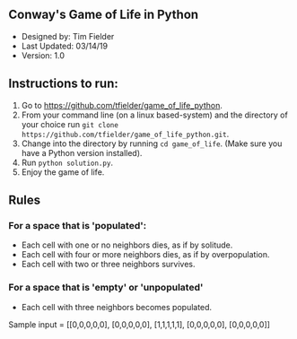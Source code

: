 ## Conway's Game of Life in Python
* Designed by: Tim Fielder
* Last Updated: 03/14/19
* Version: 1.0

## Instructions to run:

1. Go to https://github.com/tfielder/game_of_life_python.
2. From your command line (on a linux based-system) and the directory of your choice run `git clone https://github.com/tfielder/game_of_life_python.git`.
3. Change into the directory by running `cd game_of_life`. (Make sure you have a Python version installed).
4. Run `python solution.py`.
5. Enjoy the game of life.

## Rules
### For a space that is 'populated':
* Each cell with one or no neighbors dies, as if by solitude.
* Each cell with four or more neighbors dies, as if by overpopulation.
* Each cell with two or three neighbors survives.
### For a space that is 'empty' or 'unpopulated'
* Each cell with three neighbors becomes populated.

Sample input =
[[0,0,0,0,0],
[0,0,0,0,0],
[1,1,1,1,1],
[0,0,0,0,0],
[0,0,0,0,0]]
